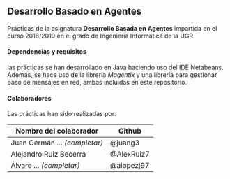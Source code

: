 ## Desarrollo Basado en Agentes

Prácticas de la asignatura **Desarrollo Basada en Agentes** impartida en el curso
2018/2019 en el grado de Ingeniería Informática de la UGR.

#### Dependencias y requisitos

las prácticas se han desarrollado en Java haciendo uso del IDE Netabeans.
Además, se hace uso de la librería *Magentix* y una librería para gestionar
paso de mensajes en red, ambas incluidas en este repositorio.

#### Colaboradores

Las prácticas han sido realizadas por:

  | Nombre del colaborador        |   Github   |
  | ----------------------------- | ---------- |
  | Juan Germán ... *(completar)* | @juang3    |
  | Alejandro Ruiz Becerra        | @AlexRuiz7 |
  | Álvaro ... *(completar)*      | @alopezj97 |
